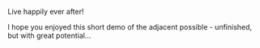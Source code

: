 Live happily ever after!

I hope you enjoyed this short demo of the adjacent possible - unfinished, but with great potential...
